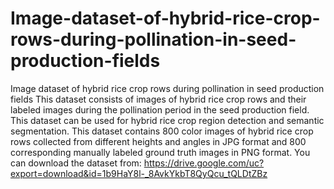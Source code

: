 # Image-dataset-of-hybrid-rice-crop-rows-during-pollination-in-seed-production-fields
Image dataset of hybrid rice crop rows during pollination in seed production fields
This dataset consists of images of hybrid rice crop rows and their labeled images during the pollination period in the seed production field. This dataset can be used for hybrid rice crop region detection and semantic segmentation. This dataset contains 800 color images of hybrid rice crop rows collected from different heights and angles in JPG format and 800 corresponding manually labeled ground truth images in PNG format. 
You can download the dataset from:
https://drive.google.com/uc?export=download&id=1b9HaY8l-_8AvkYkbT8QyQcu_tQLDtZBz

